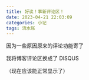 ```yaml
---
title: 好诶！事新评论区！
date: 2023-04-21 22:03:09
categories: 小记
tags: 流水账
---
```


因为一些原因原来的评论功能寄了

我将博客评论区换成了 DISQUS

（现在应该能正常显示了）
